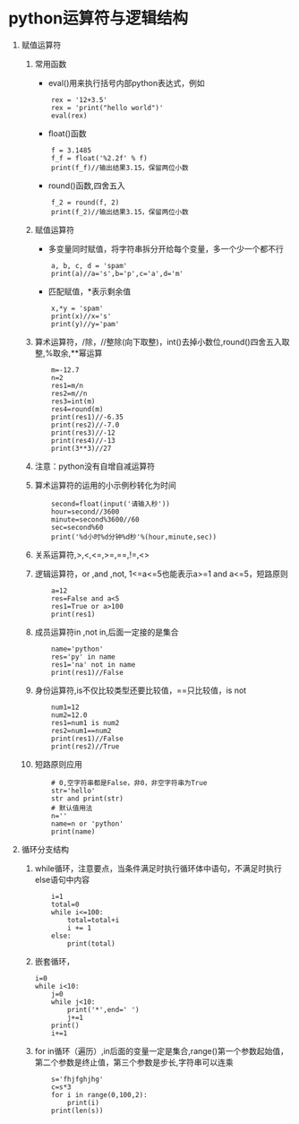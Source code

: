 # python运算符与逻辑结构

1. 赋值运算符

    1. 常用函数

        * eval()用来执行括号内部python表达式，例如

        ```
            rex = '12+3.5'
            rex = 'print("hello world")'
            eval(rex)
        ```

        * float()函数

        ```
            f = 3.1485
            f_f = float('%2.2f' % f)
            print(f_f)//输出结果3.15，保留两位小数
        ```

        * round()函数,四舍五入

        ```
            f_2 = round(f, 2)
            print(f_2)//输出结果3.15，保留两位小数
        ```

    2. 赋值运算符

        * 多变量同时赋值，将字符串拆分开给每个变量，多一个少一个都不行

        ```
            a, b, c, d = 'spam'
            print(a)//a='s',b='p',c='a',d='m'
        ```

        * 匹配赋值，*表示剩余值

        ```
            x,*y = 'spam'
            print(x)//x='s'
            print(y)//y='pam'
        ```

    3. 算术运算符，/除，//整除(向下取整)，int()去掉小数位,round()四舍五入取整,%取余,**幂运算

        ```
            m=-12.7
            n=2
            res1=m/n
            res2=m//n
            res3=int(m)
            res4=round(m)
            print(res1)//-6.35
            print(res2)//-7.0
            print(res3)//-12
            print(res4)//-13
            print(3**3)//27
        ```

    4. 注意：python没有自增自减运算符

    5. 算术运算符的运用的小示例秒转化为时间

        ```
            second=float(input('请输入秒'))
            hour=second//3600
            minute=second%3600//60
            sec=second%60
            print('%d小时%d分钟%d秒'%(hour,minute,sec))
        ```
    6. 关系运算符,>,<,<=,>=,==,!=,<>

    7. 逻辑运算符，or ,and ,not, 1<=a<=5也能表示a>=1 and a<=5，短路原则

        ```
            a=12
            res=False and a<5
            res1=True or a>100
            print(res1)
        ```

    8. 成员运算符in ,not in,后面一定接的是集合

        ```
            name='python'
            res='py' in name
            res1='na' not in name
            print(res1)//False
        ```

    9. 身份运算符,is不仅比较类型还要比较值，==只比较值，is not

        ```
            num1=12
            num2=12.0
            res1=num1 is num2
            res2=num1==num2
            print(res1)//False
            print(res2)//True
        ```

    10. 短路原则应用

        ```
            # 0,空字符串都是False，非0，非空字符串为True
            str='hello'
            str and print(str)
            # 默认值用法
            n=''
            name=n or 'python'
            print(name)
        ```

2. 循环分支结构

    1. while循环，注意要点，当条件满足时执行循环体中语句，不满足时执行else语句中内容

        ```
            i=1
            total=0
            while i<=100:
                total=total+i
                i += 1
            else:
                print(total)
        ```

    2. 嵌套循环，

        ```
        i=0
        while i<10:
            j=0
            while j<10:
                print('*',end=' ')
                j+=1
            print()
            i+=1
        ```

    3. for in循环（遍历）,in后面的变量一定是集合,range()第一个参数起始值，第二个参数是终止值，第三个参数是步长,字符串可以连乘

        ```
            s='fhjfghjhg'
            c=s*3
            for i in range(0,100,2):
                print(i)
            print(len(s))
        ```